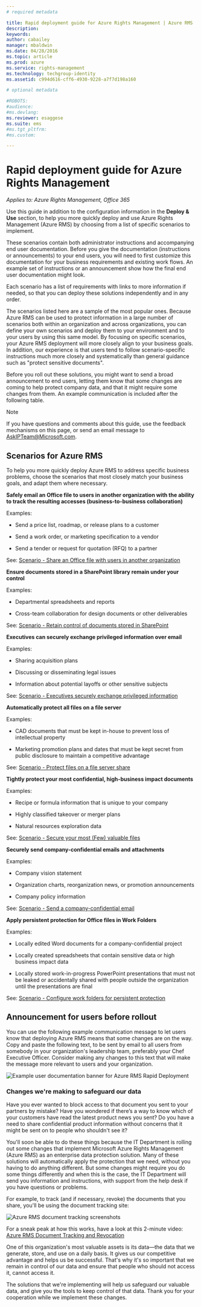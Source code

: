 ```yaml
---
# required metadata

title: Rapid deployment guide for Azure Rights Management | Azure RMS
description:
keywords:
author: cabailey
manager: mbaldwin
ms.date: 04/28/2016
ms.topic: article
ms.prod: azure
ms.service: rights-management
ms.technology: techgroup-identity
ms.assetid: c994d616-cff6-4930-9228-a7f7d198a160

# optional metadata

#ROBOTS:
#audience:
#ms.devlang:
ms.reviewer: esaggese
ms.suite: ems
#ms.tgt_pltfrm:
#ms.custom:

---
```


# Rapid deployment guide for Azure Rights Management

*Applies to: Azure Rights Management, Office 365*

Use this guide in addition to the configuration information in the **Deploy & Use** section, to help you more quickly deploy and use Azure Rights Management (Azure RMS) by choosing from a list of specific scenarios to implement.

These scenarios contain both administrator instructions and accompanying end user documentation. Before you give the documentation (instructions or announcements) to your end users, you will need to first customize this documentation for your business requirements and existing work flows. An example set of instructions or an announcement show how the final end user documentation might look.

Each scenario has a list of requirements with links to more information if needed, so that you can deploy these solutions independently and in any order.

The scenarios listed here are a sample of the most popular ones. Because Azure RMS can be used to protect information in a large number of scenarios both within an organization and across organizations, you can define your own scenarios and deploy them to your environment and to your users by using this same model. By focusing on specific scenarios, your Azure RMS deployment will more closely align to your business goals. In addition, our experience is that users tend to follow scenario-specific instructions much more closely and systematically than general guidance such as "protect sensitive documents".

Before you roll out these solutions, you might want to send a broad announcement to end users, letting them know that some changes are coming to help protect company data, and that it might require some changes from them. An example communication is included after the following table.

> [!NOTE]
> If you have questions and comments about this guide, use the feedback mechanisms on this page, or send an email message to [AskIPTeam@Microsoft.com](mailto:%20askipteam@microsoft.com?subject=Rapid%20Deployment%20Guide%20feedback).

## Scenarios for Azure RMS
To help you more quickly deploy Azure RMS to address specific business problems, choose the scenarios that most closely match your business goals, and adapt them where necessary.



**Safely email an Office file to users in another organization with the ability to track the resulting accesses (business-to-business collaboration)**

Examples:

- Send a price list, roadmap, or release plans to a customer

- Send a work order, or marketing specification to a vendor

- Send a tender or request for quotation (RFQ) to a partner

See: [Scenario - Share an Office file with users in another organization](scenario-share-office-file-externally.md)

**Ensure documents stored in a SharePoint library remain under your control**

Examples:

- Departmental spreadsheets and reports

- Cross-team collaboration for design documents or other deliverables

See: [Scenario - Retain control of documents stored in SharePoint](scenario-sharepoint.md)

**Executives can securely exchange privileged information over email**

Examples:

- Sharing acquisition plans

- Discussing or disseminating legal issues

- Information about potential layoffs or other sensitive subjects

See: [Scenario - Executives securely exchange privileged information](scenario-executives-email.md)

**Automatically protect all files on a file server**

Examples:

- CAD documents that must be kept in-house to prevent loss of intellectual property

- Marketing promotion plans and dates that must be kept secret from public disclosure to maintain a competitive advantage

See: [Scenario - Protect files on a file server share](scenario-fci.md)

**Tightly protect your most confidential, high-business impact documents**

Examples:

- Recipe or formula information that is unique to your company

- Highly classified takeover or merger plans

- Natural resources exploration data

See: [Scenario - Secure your most &#40;Few&#41; valuable files](scenario-secure-most-valuable-files.md)

**Securely send company-confidential emails and attachments**

Examples:

- Company vision statement

- Organization charts, reorganization news, or promotion announcements

- Company policy information

See: [Scenario - Send a company-confidential email](scenario-company-confidential-email.md)

**Apply persistent protection for Office files in Work Folders**

Examples:

- Locally edited Word documents for a company-confidential project

- Locally created spreadsheets that contain sensitive data or high business impact data

- Locally stored work-in-progress PowerPoint presentations that must not be leaked or accidentally shared with people outside the organization until the presentations are final

See: [Scenario - Configure work folders for persistent protection](scenario-work-folders.md)




## Announcement for users before rollout
You can use the following example communication message to let users know that deploying Azure RMS means that some changes are on the way. Copy and paste the following text, to be sent by email to all users from somebody in your organization's leadership team, preferably your Chef Executive Officer. Consider making any changes to this text that will make the message more relevant to users and your organization.

![Example user documentation banner for Azure RMS Rapid Deployment](../media/AzRMS_ExampleBanner.png)

### Changes we're making to safeguard our data
Have you ever wanted to block access to that document you sent to your partners by mistake? Have you wondered if there’s a way to know which of your customers have read the latest product news you sent? Do you have a need to share confidential product information without concerns that it might be sent on to people who shouldn't see it?

You'll soon be able to do these things because the IT Department is rolling out some changes that implement Microsoft Azure Rights Management (Azure RMS) as an enterprise data protection solution. Many of these solutions will automatically apply the protection that we need, without you having to do anything different. But some changes might require you do some things differently and when this is the case, the IT Department will send you information and instructions, with support from the help desk if you have questions or problems.

For example, to track (and if necessary, revoke) the documents that you share, you'll be using the document tracking site:

![Azure RMS document tracking screenshots](../media/AzRMS_Tutorial_5_Screenshots.png)

For a sneak peak at how this works, have a look at this 2-minute video: [Azure RMS Document Tracking and Revocation](https://channel9.msdn.com/Series/Information-Protection/Azure-RMS-Document-Tracking-and-Revocation)

One of this organization's most valuable assets is its data—the data that we generate, store, and use on a daily basis. It gives us our competitive advantage and helps us be successful. That's why it's so important that we remain in control of our data and ensure that people who should not access it, cannot access it.

The solutions that we're implementing will help us safeguard our valuable data, and give you the tools to keep control of that data. Thank you for your cooperation while we implement these changes.

